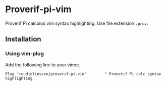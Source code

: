 # Proverif-pi-vim
Proverif Pi calculus vim syntax highlighting. Use file extension `.prov`.

## Installation
### Using vim-plug
Add the following line to your vimrc.
```
Plug 'ruudjelinssen/proverif-pi-vim'        " Proverif Pi calc syntax highlighting
```
